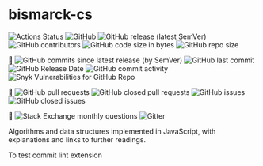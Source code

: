 # bismarck-cs

[![Actions Status](https://github.com/oscarz90/bismarck-cs/workflows/ci-cd/badge.svg)](https://github.com/oscarz90/bismarck-cs/actions)
![GitHub](https://img.shields.io/github/license/oscarz90/bismarck-cs)
![GitHub release (latest SemVer)](https://img.shields.io/github/v/release/oscarz90/bismarck-cs)
![GitHub contributors](https://img.shields.io/github/contributors/oscarz90/bismarck-cs)
![GitHub code size in bytes](https://img.shields.io/github/languages/code-size/oscarz90/bismarck-cs)
![GitHub repo size](https://img.shields.io/github/repo-size/oscarz90/bismarck-cs)

:bookmark:
![GitHub commits since latest release (by SemVer)](https://img.shields.io/github/commits-since/oscarz90/bismarck-cs/latest)
![GitHub last commit](https://img.shields.io/github/last-commit/oscarz90/bismarck-cs)
![GitHub Release Date](https://img.shields.io/github/release-date/oscarz90/bismarck-cs)
![GitHub commit activity](https://img.shields.io/github/commit-activity/y/oscarz90/bismarck-cs)
![Snyk Vulnerabilities for GitHub Repo](https://img.shields.io/snyk/vulnerabilities/github/oscarz90/bismarck-cs)

:construction:
![GitHub pull requests](https://img.shields.io/github/issues-pr-raw/oscarz90/bismarck-cs)
![GitHub closed pull requests](https://img.shields.io/github/issues-pr-closed-raw/oscarz90/bismarck-cs)
![GitHub issues](https://img.shields.io/github/issues-raw/oscarz90/bismarck-cs)
![GitHub closed issues](https://img.shields.io/github/issues-closed-raw/oscarz90/bismarck-cs)

:speech_balloon:
![Stack Exchange monthly questions](https://img.shields.io/stackexchange/stackoverflow/qm/bismarck-cs)
![Gitter](https://img.shields.io/gitter/room/oscarz90/bismarck-cs)

Algorithms and data structures implemented in JavaScript, with explanations and links to further readings.

To test commit lint extension




